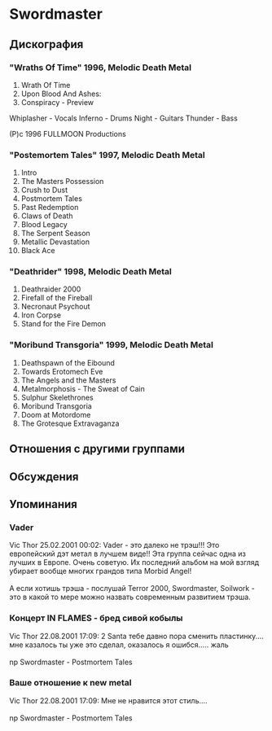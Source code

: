# Swordmaster



## Дискография

### "Wraths Of Time" 1996, Melodic Death Metal

1.  Wrath Of Time
2.  Upon Blood And Ashes:
3.  Conspiracy - Preview

Whiplasher - Vocals
Inferno - Drums
Night - Guitars
Thunder - Bass

(P)c 1996 FULLMOON Productions

### "Postemortem Tales" 1997, Melodic Death Metal

01. Intro 
02. The Masters Possession 
03. Crush to Dust 
04. Postmortem Tales 
05. Past Redemption 
06. Claws of Death 
07. Blood Legacy 
08. The Serpent Season 
09. Metallic Devastation 
10. Black Ace

### "Deathrider" 1998, Melodic Death Metal

01. Deathraider 2000 
02. Firefall of the Fireball 
03. Necronaut Psychout 
04. Iron Corpse 
05. Stand for the Fire Demon

### "Moribund Transgoria" 1999, Melodic Death Metal

01. Deathspawn of the Eibound 
02. Towards Erotomech Eve 
03. The Angels and the Masters 
04. Metalmorphosis - The Sweat of Cain 
05. Sulphur Skelethrones 
06. Moribund Transgoria 
07. Doom at Motordome 
08. The Grotesque Extravaganza


## Отношения с другими группами


## Обсуждения


## Упоминания

### Vader

Vic Thor 25.02.2001 00:02:
Vader - это далеко не трэш!!! Это европейский дэт метал в лучшем виде!! Эта группа сейчас одна из лучших в Европе. Очень советую. Их последний альбом на мой взгляд убирает вообще многих грандов типа Morbid Angel!<BR><BR>А если хотишь трэша - послушай Terror 2000, Swordmaster, Soilwork - это в какой то мере можно назвать современным развитием трэша.

### Концерт IN FLAMES - бред сивой кобылы

Vic Thor 22.08.2001 17:09:
2 Santa тебе давно пора сменить пластинку.... мне казалось ты уже  это сделал, оказалось я ошибся..... жаль<BR><BR>np Swordmaster - Postmortem Tales

### Ваше отношение к new metal

Vic Thor 22.08.2001 17:09:
Мне не нравится этот стиль....<BR><BR>np Swordmaster - Postmortem Tales


